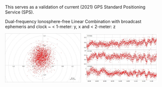 This serves as a validation of current (2021) GPS Standard Positioning Service (SPS).

Dual-frequency Ionosphere-free Linear Combination with broadcast ephemeris and clock ~ < 1-meter: y, x and < 2-meter: z

<p align="center">
<img src="target.jpg" width="250"/> <img src="track.jpg" width="250"/> 
</p>

